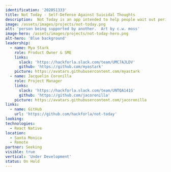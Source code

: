 ```yaml
---
identification: '202051333'
title: Not Today - Self-Defense Against Suicidal Thoughts
description:  Not Today is an app intended to help people wait out periods of suicidal thinking without acting on their thoughts.
image: /assets/images/projects/not-today.png
alt: 'person being supported by another.  Art by c.w. moss'
image-hero: /assets/images/projects/not-today-hero.png
alt-hero: 'Blue background'
leadership:
  - name: Mya Stark
    role: Product Owner & SME
    links:
      slack: 'https://hackforla.slack.com/team/UMC7AJLDV'
      github: 'https://github.com/myastark'
    picture: https://avatars.githubusercontent.com/myastark
  - name: Jacquelin Coronilla
    role: Project Manager
    links:
      slack: 'https://hackforla.slack.com/team/UNTQA141G'
      github: 'https://github.com/jacoronilla'
    picture: https://avatars.githubusercontent.com/jacoronilla
links:
  - name: GitHub
    url: 'https://github.com/hackforla/not-today'
looking:
technologies:
  - React Native
location:
  - Santa Monica
  - Remote
partner: Seeking
visible: true
vertical: 'Under Development'
status: On Hold
---
```

